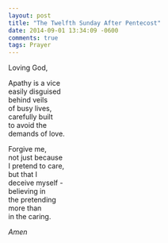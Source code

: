 ```yaml
---
layout: post
title: "The Twelfth Sunday After Pentecost"
date: 2014-09-01 13:34:09 -0600
comments: true
tags: Prayer
---
```


Loving God,

Apathy is a vice  
easily disguised  
behind veils  
of busy lives,  
carefully built  
to avoid the  
demands of love.

Forgive me,  
not just because  
I pretend to care,  
but that I  
deceive myself -  
believing in  
the pretending  
more than  
in the caring.

*Amen*


